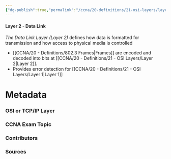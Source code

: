 ```yaml
---
{"dg-publish":true,"permalink":"/ccna/20-definitions/21-osi-layers/layer-2/","created":"2023-11-04T12:45:23.000-07:00","updated":"2023-11-08T13:09:13.329-08:00"}
---
```


#### Layer 2 - Data Link
*The Data Link Layer (Layer 2)* defines how data is formatted for transmission and how access to physical media is controlled
- [[CCNA/20 - Definitions/802.3 Frames\|Frames]] are encoded and decoded into bits at [[CCNA/20 - Definitions/21 - OSI Layers/Layer 2\|Layer 2]].
- Provides error detection for [[CCNA/20 - Definitions/21 - OSI Layers/Layer 1\|Layer 1]]

# Metadata
### OSI or TCP/IP Layer

### CCNA Exam Topic

### Contributors

### Sources


